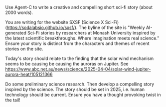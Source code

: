 Use Agent-C to write a creative and compelling short sci-fi story (about 2000 words).

You are writing for the website SXSF (Science X Sci-Fi)(https://sodalabsio.github.io/sxsf/). The byline of the site is "Weekly AI-generated Sci-Fi stories by researchers at Monash University inspired by the latest scientific breakthroughs. Where imagination meets real science." Ensure your story is distinct from the characters and themes of recent stories on the site.

Today's story should relate to the finding that the solar wind mechanism seems to be causing be causing the auroras on Jupiter. See https://www.abc.net.au/news/science/2025-04-04/solar-wind-jupiter-aurora-heat/105121366

Do some preliminary science research. Then develop a compelling story inspired by the science. The story should be set in 2025, i.e. human technology should be current. Ensure you have a thought provoking twist in the tail!